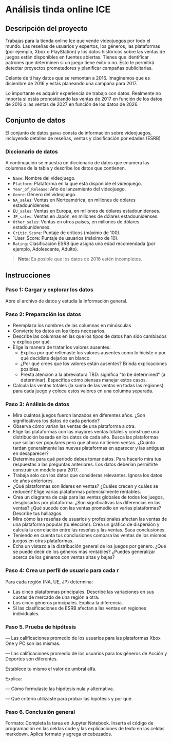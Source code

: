 # Análisis tinda online ICE

## Descripción del proyecto

Trabajas para la tienda online Ice que vende videojuegos por todo el mundo. Las reseñas de usuarios y expertos, los géneros, las plataformas (por ejemplo, Xbox o PlayStation) y los datos históricos sobre las ventas de juegos están disponibles en fuentes abiertas. Tienes que identificar patrones que determinen si un juego tiene éxito o no. Esto te permitirá detectar proyectos prometedores y planificar campañas publicitarias.

Delante de ti hay datos que se remontan a 2016. Imaginemos que es diciembre de 2016 y estás planeando una campaña para 2017.

Lo importante es adquirir experiencia de trabajo con datos. Realmente no importa si estás pronosticando las ventas de 2017 en función de los datos de 2016 o las ventas de 2027 en función de los datos de 2026.

## Conjunto de datos

El conjunto de datos `games` consta de información sobre videojuegos, incluyendo detalles de reseñas, ventas y clasificación por edades (ESRB)

### Diccionario de datos

A continuación se muestra un diccionario de datos que enumera las columnas de la tabla y describe los datos que contienen.  

- `Name`: Nombre del videojuego.
- `Platform`: Plataforma en la que está disponible el videojuego.
- `Year_of_Release`: Año de lanzamiento del videojuego.
- `Genre`: Género del videojuego.
- `NA_sales`: Ventas en Norteamérica, en millones de dólares estadounidenses.
- `EU_sales`: Ventas en Europa, en millones de dólares estadounidenses.
- `JP_sales`: Ventas en Japón, en millones de dólares estadounidenses.
- `Other_sales`: Ventas en otros países, en millones de dólares estadounidenses.
- `Critic_Score`: Puntaje de críticos (máximo de 100).
- `User_Score: Puntaje de usuarios (máximo de 10).
- `Rating`: Clasificación ESRB que asigna una edad recomendada (por ejemplo, Adolescente, Adulto).

> **Nota**: Es posible que los datos de 2016 estén incompletos.

## Instrucciones

### Paso 1: Cargar y explorar los datos

Abre el archivo de datos y estudia la información general.

### Paso 2:  Preparación los datos

- Reemplaza los nombres de las columnas en minúsculas
- Convierte los datos en los tipos necesarios.
- Describe las columnas en las que los tipos de datos han sido cambiados y explica por qué.
- Elige la manera de tratar los valores ausentes:
  - Explica por qué rellenaste los valores ausentes como lo hiciste o por qué decidiste dejarlos en blanco.
  - ¿Por qué crees que los valores están ausentes? Brinda explicaciones posibles.
  - Presta atención a la abreviatura TBD: significa "to be determined" (a determinar). Especifica cómo piensas manejar estos casos.
- Calcula las ventas totales (la suma de las ventas en todas las regiones) para cada juego y coloca estos valores en una columna separada.

### Paso 3: Análisis de datos

- Mira cuántos juegos fueron lanzados en diferentes años. ¿Son significativos los datos de cada período?
- Observa cómo varían las ventas de una plataforma a otra.
- Elige las plataformas con las mayores ventas totales y construye una distribución basada en los datos de cada año. Busca las plataformas que solían ser populares pero que ahora no tienen ventas. ¿Cuánto tardan generalmente las nuevas plataformas en aparecer y las antiguas en desaparecer?
- Determina para qué período debes tomar datos. Para hacerlo mira tus respuestas a las preguntas anteriores. Los datos deberían permitirte construir un modelo para 2017.
- Trabaja solo con los datos que consideras relevantes. Ignora los datos de años anteriores.
- ¿Qué plataformas son líderes en ventas? ¿Cuáles crecen y cuáles se reducen? Elige varias plataformas potencialmente rentables.
- Crea un diagrama de caja para las ventas globales de todos los juegos, desglosados por plataforma. ¿Son significativas las diferencias en las ventas? ¿Qué sucede con las ventas promedio en varias plataformas? Describe tus hallazgos.
- Mira cómo las reseñas de usuarios y profesionales afectan las ventas de una plataforma popular (tu elección). Crea un gráfico de dispersión y calcula la correlación entre las reseñas y las ventas. Saca conclusiones.
- Teniendo en cuenta tus conclusiones compara las ventas de los mismos juegos en otras plataformas.
- Echa un vistazo a la distribución general de los juegos por género. ¿Qué se puede decir de los géneros más rentables? ¿Puedes generalizar acerca de los géneros con ventas altas y bajas?

### Paso 4: Crea un perfil de usuario para cada r

Para cada región (NA, UE, JP) determina:

- Las cinco plataformas principales. Describe las variaciones en sus cuotas de mercado de una región a otra.
- Los cinco géneros principales. Explica la diferencia.
- Si las clasificaciones de ESRB afectan a las ventas en regiones individuales.

### Paso 5. Prueba de hipótesis

— Las calificaciones promedio de los usuarios para las plataformas Xbox One y PC son las mismas.

— Las calificaciones promedio de los usuarios para los géneros de Acción y Deportes son diferentes.

Establece tu mismo el valor de umbral alfa.

Explica:

— Cómo formulaste las hipótesis nula y alternativa.

— Qué criterio utilizaste para probar las hipótesis y por qué.

### Paso 6. Conclusión general

Formato: Completa la tarea en Jupyter Notebook. Inserta el código de programación en las celdas code y las explicaciones de texto en las celdas markdown. Aplica formato y agrega encabezados.
